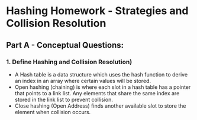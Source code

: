 # Hashing Homework - Strategies and Collision Resolution

## Part A - Conceptual Questions:
### 1. Define Hashing and Collision Resolution)
- A Hash table is a data structure which uses the hash function to derive an index in an array where certain values will be stored.
- Open hashing (chaining) is where each slot in a hash table has a pointer that points to a link list. Any elements that share
  the same index are stored in the link list to prevent collision.
- Close hashing (Open Address) finds another available slot to store the element when collision occurs.
